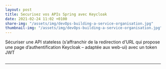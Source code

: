 ```yaml
---
layout: post
title: Securisez vos APIs Spring avec Keycloak
date: 2021-02-24 11:02 +0100
share-img: "/assets/img/devOps-building-a-service-organisation.jpg"
thumbnail-img: "/assets/img/devOps-building-a-service-organisation.jpg"
---
```

Sécuriser une API stateless (s’affranchir de la redirection d’URL qui propose une page d’authentification Keycloak – adaptée aux web-ui) avec un token JWT

```yaml
```

---
